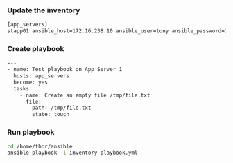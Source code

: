 ### Update the inventory

```bash
[app_servers]
stapp01 ansible_host=172.16.238.10 ansible_user=tony ansible_password=Ir0nM@n ansible_python_interpreter=/usr/bin/python3
```

### Create playbook

```bash
---
- name: Test playbook on App Server 1
  hosts: app_servers
  become: yes
  tasks:
    - name: Create an empty file /tmp/file.txt
      file:
        path: /tmp/file.txt
        state: touch
```

### Run playbook

```bash
cd /home/thor/ansible
ansible-playbook -i inventory playbook.yml
```
